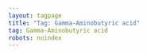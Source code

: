 ```yaml
---
layout: tagpage
title: "Tag: Gamma-Aminobutyric acid"
tag: Gamma-Aminobutyric acid
robots: noindex
---
```

